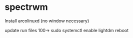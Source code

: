 # spectrwm

Install arcolinuxd (no window necessary)

update
run files 100->
sudo systemctl enable lightdm
reboot
